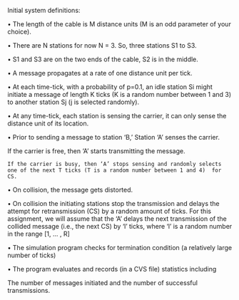 Initial system definitions:

•	The length of the cable is M distance units (M is an odd parameter of your choice). 

•	There are N stations for now N = 3. So, three stations S1 to S3. 

•	S1 and S3 are on the two ends of the cable, S2 is in the middle.

•	A message propagates at a rate of one distance unit per tick.

•	At each time-tick, with a probability of p=0.1, an idle station Si might initiate a message of length  K ticks (K is a random number between 1 and 3) to another station Sj (j is selected randomly). 

•	At any time-tick, each station is sensing the carrier, it can only sense the distance unit of its location.

•	Prior to sending a message to station ‘B,’ Station ‘A’ senses the carrier.

  If the carrier is free, then ‘A’ starts transmitting the message. 
  
	If the carrier is busy, then ‘A’ stops sensing and randomly selects one of the next T ticks (T is a random number between 1 and 4)  for CS. 
	
•	On collision, the message gets distorted.

•	On collision the initiating stations stop the transmission and delays the attempt for retransmission (CS) by a random amount of ticks.
	For this assignment, we will assume that the ‘A’ delays the next transmission of the collided message (i.e., the next CS) by ‘l’ ticks, where ‘l’ is a 		random number in the range [1, ... , R]
	
•	The simulation program checks for termination condition (a relatively large number of ticks) 

•	The program evaluates and records (in a CVS file) statistics including 

The number of messages initiated and the number of successful transmissions. 
